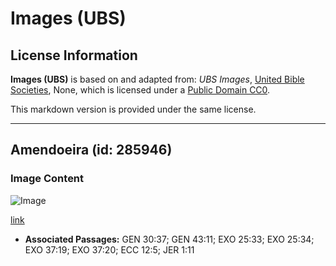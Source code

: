 # Images (UBS)

## License Information

**Images (UBS)** is based on and adapted from: _UBS Images_, [United Bible Societies](https://unitedbiblesocieties.org/), None, which is licensed under a [Public Domain CC0](https://creativecommons.org/public-domain/cc0/).

This markdown version is provided under the same license.



--------------------------------

## Amendoeira (id: 285946)

### Image Content

![Image](https://cdn.aquifer.bible/aquifer-content/resources/Media/WEB-0022_almondtree.jpg)

[link](https://cdn.aquifer.bible/aquifer-content/resources/Media/WEB-0022_almondtree.jpg)

* **Associated Passages:** GEN 30:37; GEN 43:11; EXO 25:33; EXO 25:34; EXO 37:19; EXO 37:20; ECC 12:5; JER 1:11

